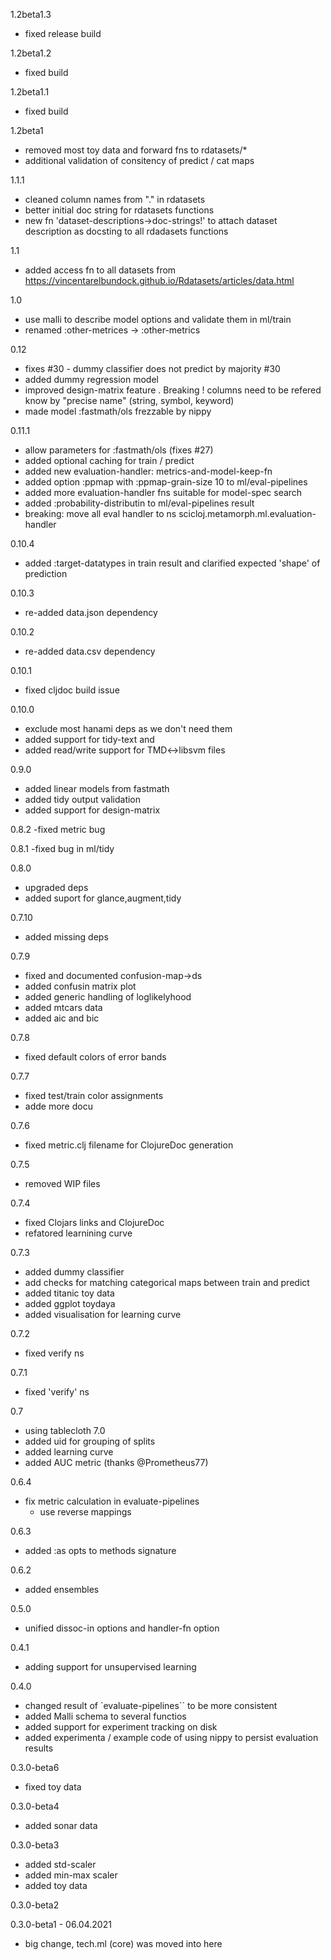 1.2beta1.3
- fixed release build

1.2beta1.2
- fixed build

1.2beta1.1
- fixed build

1.2beta1
- removed most toy data and forward fns to rdatasets/*
- additional validation of consitency of predict / cat maps 

1.1.1
* cleaned column names from "." in rdatasets
* better initial doc string for rdatasets functions
* new fn 'dataset-descriptions->doc-strings!' to attach dataset description as docsting to all rdadasets functions

1.1
* added access fn to all datasets from https://vincentarelbundock.github.io/Rdatasets/articles/data.html


1.0
* use malli to describe model options and validate them in ml/train
* renamed :other-metrices -> :other-metrics

0.12
* fixes #30 - dummy classifier does not predict by majority #30
* added dummy regression model
* improved design-matrix feature . Breaking !  columns need to be refered know by "precise name" (string, symbol, keyword)
* made model  :fastmath/ols frezzable by nippy
 

0.11.1
* allow parameters for :fastmath/ols (fixes #27)
* added optional caching for train / predict
* added new evaluation-handler: metrics-and-model-keep-fn
* added option :ppmap with :ppmap-grain-size 10 to ml/eval-pipelines
* added more evaluation-handler fns suitable for model-spec search
* added :probability-distributin to ml/eval-pipelines result
* breaking: move all eval handler to ns scicloj.metamorph.ml.evaluation-handler

0.10.4
* added :target-datatypes in train result and clarified expected 'shape' of prediction

0.10.3
 * re-added data.json dependency

0.10.2
 * re-added data.csv dependency

0.10.1
 * fixed cljdoc build issue

0.10.0

* exclude most hanami deps as we don't need them
* added support for tidy-text and 
* added read/write support for TMD<->libsvm files
 

0.9.0

- added linear models from fastmath 
- added tidy output validation
- added support for design-matrix

0.8.2
 -fixed metric bug
 
0.8.1
 -fixed bug in ml/tidy

0.8.0
- upgraded deps
- added suport for glance,augment,tidy

0.7.10
- added missing deps

0.7.9
- fixed and documented confusion-map->ds
- added confusin matrix plot
- added generic handling of loglikelyhood
- added mtcars data
- added aic and bic

0.7.8
- fixed default colors of error bands

0.7.7
- fixed test/train color assignments
- adde more docu

0.7.6
- fixed metric.clj filename for ClojureDoc generation

0.7.5
- removed WIP files

0.7.4
- fixed Clojars links and ClojureDoc
- refatored learnining curve

0.7.3

- added dummy classifier
- add checks for matching categorical maps between train and predict
- added titanic toy data
- added ggplot toydaya
- added visualisation for learning curve

0.7.2
 - fixed verify ns

0.7.1
 - fixed 'verify' ns
 
0.7
 - using tablecloth 7.0
 - added uid for grouping of splits
 - added learning curve
 - added AUC metric (thanks @Prometheus77)

0.6.4
- fix metric calculation in evaluate-pipelines 
    - use reverse mappings

0.6.3

- added  :as opts to methods signature

0.6.2
 - added ensembles

0.5.0
- unified dissoc-in options and handler-fn option



0.4.1
- adding support for unsupervised learning


0.4.0
- changed result of `evaluate-pipelines`` to be more consistent
- added Malli schema to several functios
- added support for experiment tracking on disk
- added experimenta / example code of using nippy to persist evaluation results

0.3.0-beta6
- fixed toy data

0.3.0-beta4
- added sonar data

0.3.0-beta3
- added std-scaler
- added min-max scaler
- added toy data


0.3.0-beta2

0.3.0-beta1 - 06.04.2021
- big change, tech.ml (core) was moved into here

